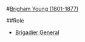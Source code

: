 #[Brigham Young (1801-1877)][2]

##Role
* [Brigadier General][1]

[1]: http://news.google.com/newspapers?nid=336&dat=18990408&id=-JkEAAAAIBAJ&sjid=bzADAAAAIBAJ&pg=1934,1170267
[2]: http://mormonbiography.org/index.php?title=Brigham_Young_(1801-1877)
